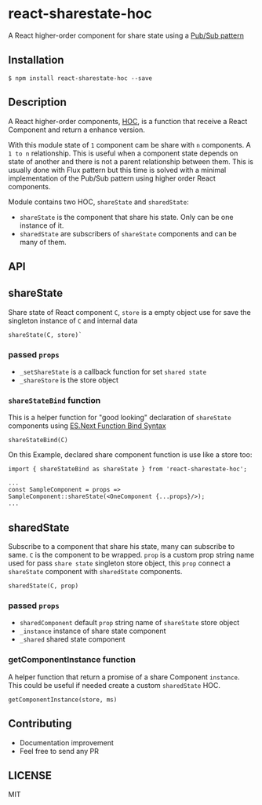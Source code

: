 # react-sharestate-hoc
A React higher-order component for share state using a [Pub/Sub pattern](https://en.wikipedia.org/wiki/Publish%E2%80%93subscribe_pattern)

## Installation

```
$ npm install react-sharestate-hoc --save
```

## Description
A React higher-order components, [HOC](https://gist.github.com/sebmarkbage/ef0bf1f338a7182b6775), is a function that receive a React Component and return a enhance version.

With this module state of `1` component cam be share with `n` components. A `1 to n` relationship. This is useful when a component state depends on state of another and there is not a parent relationship between them. This is usually done with Flux pattern but this time is solved with a minimal implementation of the Pub/Sub pattern using higher order React components.

Module contains two HOC, `shareState` and `sharedState`:
* `shareState` is the component that share his state. Only can be one instance of it.
* `sharedState` are subscribers of `shareState` components and can be many of them.

## API

## shareState
Share state of React component `C`, `store` is a empty object use for save the singleton instance of `C` and internal data
```
shareState(C, store)`
```
### passed `props`
* `_setShareState` is a callback function for set `shared state`
* `_shareStore` is the store object

### `shareStateBind` function
This is a helper function for "good looking" declaration of `shareState` components using [ES.Next Function Bind Syntax](https://babeljs.io/blog/2015/05/14/function-bind)
```
shareStateBind(C)
```

On this Example, declared share component function is use like a store too:
```
import { shareStateBind as shareState } from 'react-sharestate-hoc';

...
const SampleComponent = props => SampleComponent::shareState(<OneComponent {...props}/>);
...
```

## sharedState
Subscribe to a component that share his state, many can subscribe to same. `C` is the component to be wrapped. `prop` is a custom prop string name used for pass `share state` singleton store object, this `prop` connect a `shareState` component with `sharedState` components.
```
sharedState(C, prop)
```

### passed `props`
* `sharedComponent` default `prop` string name of `shareState` store object
* `_instance` instance of share state component
* `_shared` shared state component

### getComponentInstance function
A helper function that return a promise of a share Component `instance`. This could be useful if needed create a custom `sharedState` HOC.
```
getComponentInstance(store, ms)
```

## Contributing
* Documentation improvement
* Feel free to send any PR

## LICENSE
MIT
